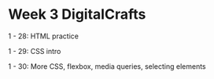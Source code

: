 # Week 3 DigitalCrafts

1 - 28: HTML practice

1 - 29: CSS intro

1 - 30: More CSS, flexbox, media queries, selecting elements
